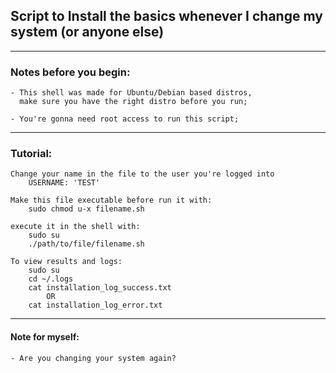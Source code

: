 ## Script to Install the basics whenever I change my system (or anyone else)

---
### Notes before you begin:
    - This shell was made for Ubuntu/Debian based distros,
      make sure you have the right distro before you run;
    
    - You're gonna need root access to run this script;
---

### Tutorial: 
    Change your name in the file to the user you're logged into
        USERNAME: 'TEST'
        
    Make this file executable before run it with:
        sudo chmod u-x filename.sh
    
    execute it in the shell with:
        sudo su
        ./path/to/file/filename.sh
    
    To view results and logs:
        sudo su
        cd ~/.logs
        cat installation_log_success.txt 
            OR
        cat installation_log_error.txt 
---
#### Note for myself: 
    - Are you changing your system again?
